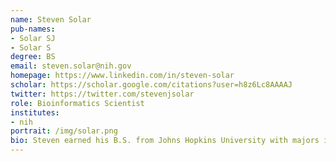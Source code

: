 ```yaml
---
name: Steven Solar
pub-names:
- Solar SJ
- Solar S
degree: BS
email: steven.solar@nih.gov
homepage: https://www.linkedin.com/in/steven-solar
scholar: https://scholar.google.com/citations?user=h8z6Lc8AAAAJ
twitter: https://twitter.com/stevenjsolar
role: Bioinformatics Scientist
institutes:
- nih
portrait: /img/solar.png
bio: Steven earned his B.S. from Johns Hopkins University with majors in Biomedical Engineering and Computer Science. Before starting at the NIH, he interned as a software engineer at Google and Tesla, worked to build a device for partial-thickness corneal transplants with Treyetech, and performed genomics research at JHU with Dr. Ben Langmead, investigating the use of lifting aligned reads from GRCh38 to CHM13 to predict alignment accuracy. He is excited to develop new tools and methods to improve assembly, sequence analysis, and all things genomics, and is drawn to the potential for patient impact of this work. He plans to pursue MD or MD/PhD programs after his time with the NHGRI. 
---
```


